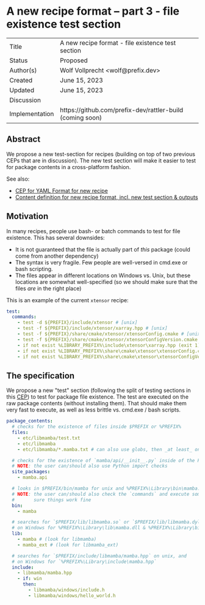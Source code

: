 # A new recipe format – part 3 - file existence test section

<table>
<tr><td> Title </td><td> A new recipe format - file existence test section </td>
<tr><td> Status </td><td> Proposed</td></tr>
<tr><td> Author(s) </td><td> Wolf Vollprecht &lt;wolf@prefix.dev&gt;</td></tr>
<tr><td> Created </td><td> June 15, 2023</td></tr>
<tr><td> Updated </td><td> June 15, 2023</td></tr>
<tr><td> Discussion </td><td>  </td></tr>
<tr><td> Implementation </td><td>https://github.com/prefix-dev/rattler-build (coming soon)</td></tr>
</table>

## Abstract

We propose a new test-section for recipes (building on top of two previous CEPs that are in discussion).
The new test section will make it easier to test for package contents in a cross-platform fashion.

See also:

- [CEP for YAML Format for new recipe](https://github.com/conda-incubator/ceps/pull/54)
- [Content definition for new recipe format, incl. new test section & outputs](https://github.com/conda-incubator/ceps/pull/56)

## Motivation

In many recipes, people use bash- or batch commands to test for file existence. This has several downsides:

- It is not guaranteed that the file is actually part of _this_ package (could come from another dependency)
- The syntax is very fragile. Few people are well-versed in cmd.exe or bash scripting.
- The files appear in different locations on Windows vs. Unix, but these locations are somewhat well-specified (so we should make sure that the files _are_ in the right place)

This is an example of the current `xtensor` recipe:

```yaml
test:
  commands:
    - test -d ${PREFIX}/include/xtensor # [unix]
    - test -f ${PREFIX}/include/xtensor/xarray.hpp # [unix]
    - test -f ${PREFIX}/share/cmake/xtensor/xtensorConfig.cmake # [unix]
    - test -f ${PREFIX}/share/cmake/xtensor/xtensorConfigVersion.cmake # [unix]
    - if not exist %LIBRARY_PREFIX%\include\xtensor\xarray.hpp (exit 1) # [win]
    - if not exist %LIBRARY_PREFIX%\share\cmake\xtensor\xtensorConfig.cmake (exit 1) # [win]
    - if not exist %LIBRARY_PREFIX%\share\cmake\xtensor\xtensorConfigVersion.cmake (exit 1) # [win]
```

## The specification

We propose a new "test" section (following the split of testing sections in this [CEP](https://github.com/conda-incubator/ceps/pull/56)) to test for package file existence.
The test are executed on the raw package contents (without installing them). That should make them very fast to execute, as well as less brittle vs. cmd.exe / bash scripts.

```yaml
package_contents:
  # checks for the existence of files inside $PREFIX or %PREFIX%
  files:
    - etc/libmamba/test.txt
    - etc/libmamba
    - etc/libmamba/*.mamba.txt # can also use globs, then _at least_ one file needs to match

  # checks for the existence of `mamba/api/__init__.py` inside of the Python site-packages directory
  # NOTE: the user can/should also use Python import checks
  site_packages:
    - mamba.api

  # looks in $PREFIX/bin/mamba for unix and %PREFIX%\Library\bin\mamba.exe on Windows
  # NOTE: the user can/should also check the `commands` and execute something like `mamba --help` to make
  #       sure things work fine
  bin:
    - mamba

  # searches for `$PREFIX/lib/libmamba.so` or `$PREFIX/lib/libmamba.dylib` on Linux or macOS,
  # on Windows for %PREFIX%\Library\lib\mamba.dll & %PREFIX%\Library\bin\mamba.bin
  lib:
    - mamba # (look for libmamba)
    - mamba_ext # (look for libmamba_ext)

  # searches for `$PREFIX/include/libmamba/mamba.hpp` on unix, and
  # on Windows for `%PREFIX%\Library\include\mamba.hpp`
  include:
    - libmamba/mamba.hpp
    - if: win
      then:
        - libmamba/windows/include.h
        - libmamba/windows/hello_world.h
```
